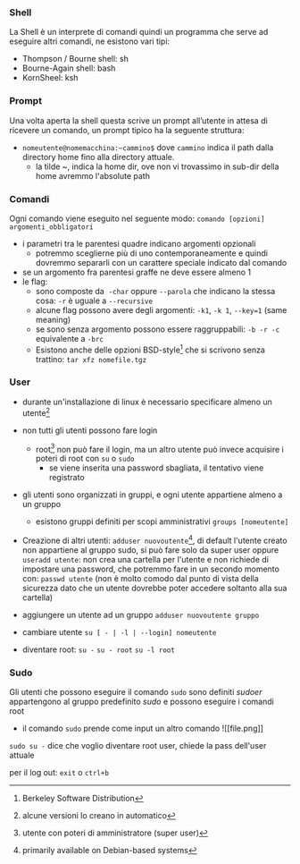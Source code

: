 ### Shell
La Shell è un interprete di comandi quindi un programma che serve ad eseguire altri comandi, ne esistono vari tipi:
- Thompson / Bourne shell: sh
- Bourne-Again shell: bash
- KornSheel: ksh

### Prompt
Una volta aperta la shell questa scrive un prompt all’utente in attesa di ricevere un comando, un prompt tipico ha la seguente struttura:

- `nomeutente@nomemacchina:~cammino$`
	dove `cammino` indica il path dalla directory home fino alla directory attuale.
	- la tilde ~, indica la home dir, ove non vi trovassimo in sub-dir della home avremmo l'absolute path

### Comandi
Ogni comando viene eseguito nel seguente modo: `comando [opzioni] argomenti_obbligatori`

- i parametri tra le parentesi quadre indicano argomenti opzionali
	- potremmo sceglierne più di uno contemporaneamente e quindi dovremmo separarli con un carattere speciale indicato dal comando
- se un argomento fra parentesi graffe ne deve essere almeno 1
- le flag:
	- sono composte da  `-char` oppure `--parola` che indicano la stessa cosa: `-r` è uguale a `--recursive`
	- alcune flag possono avere degli argomenti: `-k1`, `-k 1`, `--key=1` (same meaning)
	- se sono senza argomento possono essere raggruppabili: `-b -r -c` equivalente a `-brc`
	- Esistono anche delle opzioni BSD-style[^1] che si scrivono senza trattino: `tar xfz nomefile.tgz`

[^1]: Berkeley Software Distribution

### User
- durante un'installazione di linux è necessario specificare almeno un utente[^2]
- non tutti gli utenti possono fare login
	- root[^3] non può fare il login, ma un altro utente può invece acquisire i poteri di root con `su` o `sudo`
		- se viene inserita una password sbagliata, il tentativo viene registrato
- gli utenti sono organizzati in gruppi, e ogni utente appartiene almeno a un gruppo
	- esistono gruppi definiti per scopi amministrativi `groups [nomeutente]`

- Creazione di altri utenti:
	 `adduser nuovoutente`[^4], di default l'utente creato non appartiene al gruppo sudo, si può fare solo da super user
	 oppure `useradd utente`:
		 non crea una cartella per l'utente e non richiede di impostare una password, che potremmo fare in un secondo momento con: `passwd utente` (non è molto comodo dal punto di vista della sicurezza dato che un utente dovrebbe poter accedere soltanto alla sua cartella)
- aggiungere un utente ad un gruppo
	`adduser nuovoutente gruppo`
- cambiare utente
	`su [ - | -l | --login] nomeutente`
- diventare root:
	`su -`
	`su - root`
	`su -l root`


[^2]: alcune versioni lo creano in automatico

[^3]: utente con poteri di amministratore (super user)

### Sudo
Gli utenti che possono eseguire il comando `sudo` sono definiti _sudoer_ appartengono al gruppo predefinito _sudo_ e possono eseguire i comandi root

- il comando `sudo` prende come input un altro comando
![[file.png]]

`sudo su -` dice che voglio diventare root user, chiede la pass dell'user attuale

per il log out: `exit` o `ctrl+b` 

[^4]: primarily available on Debian-based systems